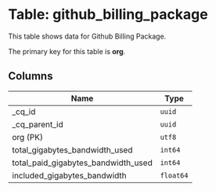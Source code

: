 # Table: github_billing_package

This table shows data for Github Billing Package.

The primary key for this table is **org**.

## Columns

| Name          | Type          |
| ------------- | ------------- |
|_cq_id|`uuid`|
|_cq_parent_id|`uuid`|
|org (PK)|`utf8`|
|total_gigabytes_bandwidth_used|`int64`|
|total_paid_gigabytes_bandwidth_used|`int64`|
|included_gigabytes_bandwidth|`float64`|